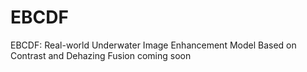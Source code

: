 # EBCDF
EBCDF: Real-world Underwater Image Enhancement Model Based on Contrast and Dehazing Fusion
coming soon
